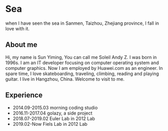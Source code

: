 # Sea
when I have seen the sea in Sanmen, Taizhou, Zhejiang province, I fall in love with it.

## About me
Hi, my name is Sun Yiming, You can call me Soleil Andy Z. I was born in 1996s. I am an IT developer focusing on computer operating system and computer graphics. Now I am employed by Huawei.com as an engineer. In spare time, I love skateboarding, traveling, climbing, reading and playing guitar. I live in Hangzhou, China. Welcome to visit to me.

## Experience
- 2014.09-2015.03 morning coding studio
- 2016.11-2017.04 golazy, a side project
- 2018.07-2019.02 Euler Lab in 2012 Lab
- 2019.02-Now Fiels Lab in 2012 Lab
